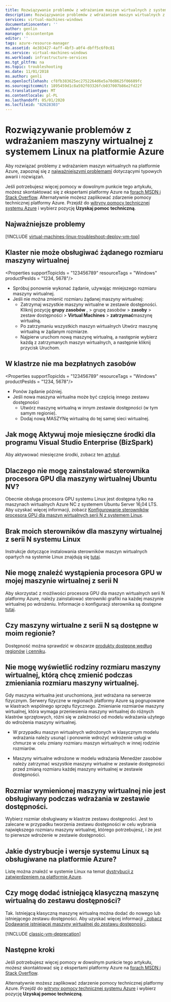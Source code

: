 ```yaml
---
title: Rozwiązywanie problemów z wdrażaniem maszyn wirtualnych z systemem Linux na platformie Azure | Microsoft Docs
description: Rozwiązywanie problemów z wdrażaniem maszyn wirtualnych z systemem Linux w modelu wdrażania Azure Resource Manager.
services: virtual-machines-windows
documentationcenter: ''
author: genlin
manager: dcscontentpm
editor: ''
tags: azure-resource-manager
ms.assetid: 4e383427-4aff-4bf3-a0f4-dbff5c6f0c81
ms.service: virtual-machines-windows
ms.workload: infrastructure-services
ms.tgt_pltfrm: na
ms.topic: troubleshooting
ms.date: 11/01/2018
ms.author: genli
ms.openlocfilehash: cf8fb383625ec2752264d6e5a70d8625f06689fc
ms.sourcegitcommit: 1895459d1c8a592f03326fcb037007b86e2fd22f
ms.translationtype: MT
ms.contentlocale: pl-PL
ms.lasthandoff: 05/01/2020
ms.locfileid: "82628303"
---
```

# <a name="troubleshoot-deploying-linux-virtual-machine-issues-in-azure"></a>Rozwiązywanie problemów z wdrażaniem maszyny wirtualnej z systemem Linux na platformie Azure

Aby rozwiązać problemy z wdrażaniem maszyn wirtualnych na platformie Azure, zapoznaj się z [najważniejszymi problemami](#top-issues) dotyczącymi typowych awarii i rozwiązań.

Jeśli potrzebujesz więcej pomocy w dowolnym punkcie tego artykułu, możesz skontaktować się z ekspertami platformy Azure na [forach MSDN i Stack Overflow](https://azure.microsoft.com/support/forums/). Alternatywnie możesz zaplikować zdarzenie pomocy technicznej platformy Azure. Przejdź do [witryny pomocy technicznej systemu Azure](https://azure.microsoft.com/support/options/) i wybierz pozycję **Uzyskaj pomoc techniczną**.

## <a name="top-issues"></a>Najważniejsze problemy
[!INCLUDE [virtual-machines-linux-troubleshoot-deploy-vm-top](../../../includes/virtual-machines-linux-troubleshoot-deploy-vm-top.md)]

## <a name="the-cluster-cannot-support-the-requested-vm-size"></a>Klaster nie może obsługiwać żądanego rozmiaru maszyny wirtualnej
\<Properties supportTopicIds = "123456789" resourceTags = "Windows" productPesIds = "1234, 5678"/>
- Spróbuj ponownie wykonać żądanie, używając mniejszego rozmiaru maszyny wirtualnej.
- Jeśli nie można zmienić rozmiaru żądanej maszyny wirtualnej:
    - Zatrzymaj wszystkie maszyny wirtualne w zestawie dostępności. Kliknij pozycję **grupy zasobów** , > grupę zasobów > **zasoby** > zestaw dostępności > **Virtual Machines** > **zatrzymać**maszynę wirtualną.
    - Po zatrzymaniu wszystkich maszyn wirtualnych Utwórz maszynę wirtualną w żądanym rozmiarze.
    - Najpierw uruchom nową maszynę wirtualną, a następnie wybierz każdą z zatrzymanych maszyn wirtualnych, a następnie kliknij przycisk Uruchom.


## <a name="the-cluster-does-not-have-free-resources"></a>W klastrze nie ma bezpłatnych zasobów
\<Properties supportTopicIds = "123456789" resourceTags = "Windows" productPesIds = "1234, 5678"/>
- Ponów żądanie później.
- Jeśli nowa maszyna wirtualna może być częścią innego zestawu dostępności
    - Utwórz maszynę wirtualną w innym zestawie dostępności (w tym samym regionie).
    - Dodaj nową MASZYNę wirtualną do tej samej sieci wirtualnej.

## <a name="how-do-i-activate-my-monthly-credit-for-visual-studio-enterprise-bizspark"></a>Jak mogę Aktywuj moje miesięczne środki dla programu Visual Studio Enterprise (BizSpark)

Aby aktywować miesięczne środki, zobacz ten [artykuł](https://azure.microsoft.com/offers/ms-azr-0064p/).

## <a name="why-can-i-not-install-the-gpu-driver-for-an-ubuntu-nv-vm"></a>Dlaczego nie mogę zainstalować sterownika procesora GPU dla maszyny wirtualnej Ubuntu NV?

Obecnie obsługa procesora GPU systemu Linux jest dostępna tylko na maszynach wirtualnych Azure NC z systemem Ubuntu Server 16,04 LTS. Aby uzyskać więcej informacji, zobacz [Konfigurowanie sterowników procesora GPU dla maszyn wirtualnych serii N z systemem Linux](../linux/n-series-driver-setup.md).

## <a name="my-drivers-are-missing-for-my-linux-n-series-vm"></a>Brak moich sterowników dla maszyny wirtualnej z serii N systemu Linux

Instrukcje dotyczące instalowania sterowników maszyn wirtualnych opartych na systemie Linux znajdują się [tutaj](../sizes-gpu.md#supported-operating-systems-and-drivers).

## <a name="i-cant-find-a-gpu-instance-within-my-n-series-vm"></a>Nie mogę znaleźć wystąpienia procesora GPU w mojej maszynie wirtualnej z serii N

Aby skorzystać z możliwości procesora GPU dla maszyn wirtualnych serii N platformy Azure, należy zainstalować sterowniki grafiki na każdej maszynie wirtualnej po wdrożeniu. Informacje o konfiguracji sterownika są dostępne [tutaj](../sizes-gpu.md#supported-operating-systems-and-drivers).

## <a name="are-n-series-vms-available-in-my-region"></a>Czy maszyny wirtualne z serii N są dostępne w moim regionie?

Dostępność można sprawdzić w obszarze [produkty dostępne według regionów](https://azure.microsoft.com/regions/services) [i cenniku](https://azure.microsoft.com/pricing/details/virtual-machines/series/#n-series).

## <a name="i-am-not-able-to-see-vm-size-family-that-i-want-when-resizing-my-vm"></a>Nie mogę wyświetlić rodziny rozmiaru maszyny wirtualnej, którą chcę zmienić podczas zmieniania rozmiaru maszyny wirtualnej.

Gdy maszyna wirtualna jest uruchomiona, jest wdrażana na serwerze fizycznym. Serwery fizyczne w regionach platformy Azure są pogrupowane w klastrach wspólnego sprzętu fizycznego. Zmienianie rozmiarów maszyny wirtualnej, która wymaga przeniesienia maszyny wirtualnej do różnych klastrów sprzętowych, różni się w zależności od modelu wdrażania użytego do wdrożenia maszyny wirtualnej.

- W przypadku maszyn wirtualnych wdrożonych w klasycznym modelu wdrażania należy usunąć i ponownie wdrożyć wdrożenie usługi w chmurze w celu zmiany rozmiaru maszyn wirtualnych w innej rodzinie rozmiarów.

- Maszyny wirtualne wdrożone w modelu wdrażania Menedżer zasobów należy zatrzymać wszystkie maszyny wirtualne w zestawie dostępności przed zmianą rozmiaru każdej maszyny wirtualnej w zestawie dostępności.

## <a name="the-listed-vm-size-is-not-supported-while-deploying-in-availability-set"></a>Rozmiar wymienionej maszyny wirtualnej nie jest obsługiwany podczas wdrażania w zestawie dostępności.

Wybierz rozmiar obsługiwany w klastrze zestawu dostępności. Jest to zalecane w przypadku tworzenia zestawu dostępności w celu wybrania największego rozmiaru maszyny wirtualnej, którego potrzebujesz, i że jest to pierwsze wdrożenie w zestawie dostępności.

## <a name="what-linux-distributionsversions-are-supported-on-azure"></a>Jakie dystrybucje i wersje systemu Linux są obsługiwane na platformie Azure?

Listę można znaleźć w systemie Linux na temat [dystrybucji z zatwierdzeniem na platformie Azure](../linux/endorsed-distros.md).

## <a name="can-i-add-an-existing-classic-vm-to-an-availability-set"></a>Czy mogę dodać istniejącą klasyczną maszynę wirtualną do zestawu dostępności?

Tak. Istniejącą klasyczną maszynę wirtualną można dodać do nowego lub istniejącego zestawu dostępności. Aby uzyskać więcej informacji [, zobacz Dodawanie istniejącej maszyny wirtualnej do zestawu dostępności](/previous-versions/azure/virtual-machines/windows/classic/configure-availability-classic#addmachine).

[!INCLUDE [classic-vm-deprecation](../../../includes/classic-vm-deprecation.md)]

## <a name="next-steps"></a>Następne kroki
Jeśli potrzebujesz więcej pomocy w dowolnym punkcie tego artykułu, możesz skontaktować się z ekspertami platformy Azure na [forach MSDN i Stack Overflow](https://azure.microsoft.com/support/forums/).

Alternatywnie możesz zaplikować zdarzenie pomocy technicznej platformy Azure. Przejdź do [witryny pomocy technicznej systemu Azure](https://azure.microsoft.com/support/options/) i wybierz pozycję **Uzyskaj pomoc techniczną**.
